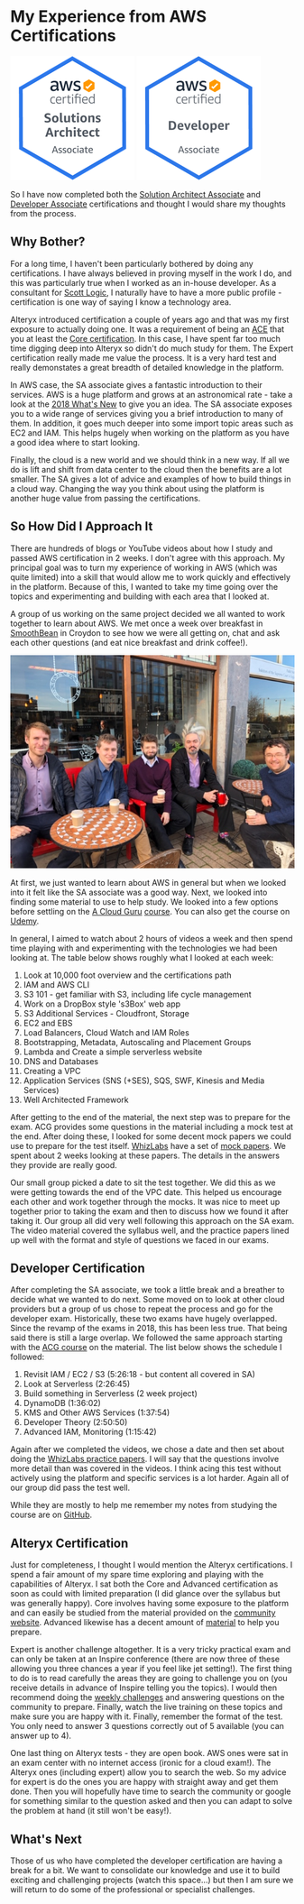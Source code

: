 # My Experience from AWS Certifications  

![SA](assets/certification/solution-architect.png)
![Developer](assets/certification/developer.png)

So I have now completed both the [Solution Architect Associate](https://aws.amazon.com/certification/certified-solutions-architect-associate/) and [Developer Associate](https://aws.amazon.com/certification/certified-developer-associate/) certifications and thought I would share my thoughts from the process.

## Why Bother?

For a long time, I haven't been particularly bothered by doing any certifications. I have always believed in proving myself in the work I do, and this was particularly true when I worked as an in-house developer. As a consultant for [Scott Logic](https://www.scottlogic.com/), I naturally have to have a more public profile - certification is one way of saying I know a technology area.

Alteryx introduced certification a couple of years ago and that was my first exposure to actually doing one. It was a requirement of being an [ACE](https://community.alteryx.com/t5/ACE-Program/bd-p/ace-program) that you at least the [Core certification](https://community.alteryx.com/t5/Certification/bd-p/product-certification). In this case, I have spent far too much time digging deep into Alteryx so didn't do much study for them. The Expert certification really made me value the process. It is a very hard test and really demonstates a great breadth of detailed knowledge in the platform.

In AWS case, the SA associate gives a fantastic introduction to their services. AWS is a huge platform and grows at an astronomical rate - take a look at the [2018 What's New](https://aws.amazon.com/about-aws/whats-new/2018/) to give you an idea. The SA associate exposes you to a wide range of services giving you a brief introduction to many of them. In addition, it goes much deeper into some import topic areas such as EC2 and IAM. This helps hugely when working on the platform as you have a good idea where to start looking.

Finally, the cloud is a new world and we should think in a new way. If all we do is lift and shift from data center to the cloud then the benefits are a lot smaller. The SA gives a lot of advice and examples of how to build things in a cloud way. Changing the way you think about using the platform is another huge value from passing the certifications.

## So How Did I Approach It

There are hundreds of blogs or YouTube videos about how I study and passed AWS certification in 2 weeks. I don't agree with this approach. My principal goal was to turn my experience of working in AWS (which was quite limited) into a skill that would allow me to work quickly and effectively in the platform. Because of this, I wanted to take my time going over the topics and experimenting and building with each area that I looked at.

A group of us working on the same project decided we all wanted to work together to learn about AWS. We met once a week over breakfast in [SmoothBean](https://www.tripadvisor.co.uk/Restaurant_Review-g504167-d7171237-Reviews-Smoothbean-Croydon_Greater_London_England.html) in Croydon to see how we were all getting on, chat and ask each other questions (and eat nice breakfast and drink coffee!).

![Study Group](assets/certification/studygroup.jpg)

At first, we just wanted to learn about AWS in general but when we looked into it felt like the SA associate was a good way. Next, we looked into finding some material to use to help study. We looked into a few options before settling on the [A Cloud Guru](https://acloud.guru/) [course](https://acloud.guru/learn/aws-certified-solutions-architect-associate). You can also get the course on [Udemy](https://www.udemy.com/aws-certified-solutions-architect-associate/). 

In general, I aimed to watch about 2 hours of videos a week and then spend time playing with and experimenting with the technologies we had been looking at. The table below shows roughly what I looked at each week:

1. Look at 10,000 foot overview and the certifications path
2. IAM and AWS CLI 
3. S3 101 - get familiar with S3, including life cycle management
4. Work on a DropBox style 's3Box' web app
5. S3 Additional Services - Cloudfront, Storage 
6. EC2 and EBS
7. Load Balancers, Cloud Watch and IAM Roles
8. Bootstrapping, Metadata, Autoscaling and Placement Groups
9. Lambda and Create a simple serverless website
10. DNS and Databases
11. Creating a VPC
12. Application Services (SNS (+SES), SQS, SWF, Kinesis and Media Services)
13. Well Architected Framework

After getting to the end of the material, the next step was to prepare for the exam. ACG provides some questions in the material including a mock test at the end. After doing these, I looked for some decent mock papers we could use to prepare for the test itself. [WhizLabs](https://www.whizlabs.com/) have a set of [mock papers](https://www.whizlabs.com/aws-solutions-architect-associate/practice-tests/). We spent about 2 weeks looking at these papers. The details in the answers they provide are really good.

Our small group picked a date to sit the test together. We did this as we were getting towards the end of the VPC date. This helped us encourage each other and work together through the mocks. It was nice to meet up together prior to taking the exam and then to discuss how we found it after taking it. Our group all did very well following this approach on the SA exam. The video material covered the syllabus well, and the practice papers lined up well with the format and style of questions we faced in our exams.

## Developer Certification

After completing the SA associate, we took a little break and a breather to decide what we wanted to do next. Some moved on to look at other cloud providers but a group of us chose to repeat the process and go for the developer exam. Historically, these two exams have hugely overlapped. Since the revamp of the exams in 2018, this has been less true. That being said there is still a large overlap. We followed the same approach starting with the [ACG course](https://acloud.guru/learn/aws-certified-developer-associate-june-2018) on the material. The list below shows the schedule I followed:

1. Revisit IAM / EC2 / S3 (5:26:18 - but content all covered in SA)
2. Look at Serverless (2:26:45)
3. Build something in Serverless (2 week project)
4. DynamoDB (1:36:02)
5. KMS and Other AWS Services (1:37:54)
6. Developer Theory (2:50:50)
7. Advanced IAM, Monitoring (1:15:42)

Again after we completed the videos, we chose a date and then set about doing the [WhizLabs practice papers](https://www.whizlabs.com/aws-developer-associate/practice-tests/). I will say that the questions involve more detail than was covered in the videos. I think acing this test without actively using the platform and specific services is a lot harder. Again all of our group did pass the test well.

While they are mostly to help me remember my notes from studying the course are on [GitHub](https://github.com/jdunkerley/jdunkerley/blob/master/AWS%20Developer.md).

## Alteryx Certification

Just for completeness, I thought I would mention the Alteryx certifications. I spend a fair amount of my spare time exploring and playing with the capabilities of Alteryx. I sat both the Core and Advanced certification as soon as could with limited preparation (I did glance over the syllabus but was generally happy). Core involves having some exposure to the platform and can easily be studied from the material provided on the [community website](https://s3-us-west-1.amazonaws.com/ayx.policies/Core+Certification+Exam+Prep+Guide.pdf). Advanced likewise has a decent amount of [material](https://s3-us-west-1.amazonaws.com/ayx.policies/Advanced+Certification+Exam+Prep+Guide.pdf) to help you prepare.

Expert is another challenge altogether. It is a very tricky practical exam and can only be taken at an Inspire conference (there are now three of these allowing you three chances a year if you feel like jet setting!). The first thing to do is to read carefully the areas they are going to challenge you on (you receive details in advance of Inspire telling you the topics). I would then recommend doing the [weekly challenges](https://community.alteryx.com/t5/Weekly-Challenge/bd-p/weeklychallenge) and answering questions on the community to prepare. Finally, watch the live training on these topics and make sure you are happy with it. Finally, remember the format of the test. You only need to answer 3 questions correctly out of 5 available (you can answer up to 4).

One last thing on Alteryx tests - they are open book. AWS ones were sat in an exam center with no internet access (ironic for a cloud exam!). The Alteryx ones (including expert) allow you to search the web. So my advice for expert is do the ones you are happy with straight away and get them done. Then you will hopefully have time to search the community or google for something similar to the question asked and then you can adapt to solve the problem at hand (it still won't be easy!).

## What's Next

Those of us who have completed the developer certification are having a break for a bit. We want to consolidate our knowledge and use it to build exciting and challenging projects (watch this space...) but then I am sure we will return to do some of the professional or specialist challenges. 
